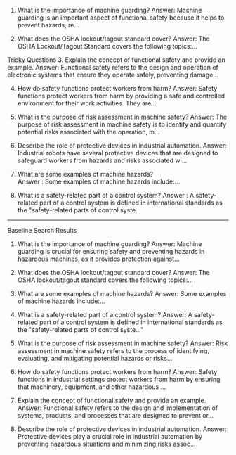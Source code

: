 1. What is the importance of machine guarding?
Answer: Machine guarding is an important aspect of functional safety because it helps to prevent hazards, re...

2. What does the OSHA lockout/tagout standard cover?
Answer: The OSHA Lockout/Tagout Standard covers the following topics:...

Tricky Questions
3. Explain the concept of functional safety and provide an example.
Answer: Functional safety refers to the design and operation of electronic systems that ensure they operate safely, preventing damage...

4. How do safety functions protect workers from harm?
Answer: Safety functions protect workers from harm by providing a safe and controlled environment for their work activities. They are...

5. What is the purpose of risk assessment in machine safety?
Answer: The purpose of risk assessment in machine safety is to identify and quantify potential risks associated with the operation, m...

6. Describe the role of protective devices in industrial automation.
Answer: Industrial robots have several protective devices that are designed to safeguard workers from hazards and risks associated wi...

7. What are some examples of machine hazards?	
Answer : Some examples of machine hazards include:...

8. What is a safety-related part of a control system?
Answer : A safety-related part of a control system is defined in international standards as the "safety-related parts of control syste...


--------------------------------------------------------------------------------
Baseline Search Results
1. What is the importance of machine guarding?
Answer: Machine guarding is crucial for ensuring safety and preventing hazards in hazardous machines, as it provides protection against...

2. What does the OSHA lockout/tagout standard cover?
Answer: The OSHA lockout/tagout standard covers the following topics:...

3. What are some examples of machine hazards?
Answer: Some examples of machine hazards include:...

4. What is a safety-related part of a control system?
Answer: A safety-related part of a control system is defined in international standards as the "safety-related parts of control syste..."

5. What is the purpose of risk assessment in machine safety?
Answer: Risk assessment in machine safety refers to the process of identifying, evaluating, and mitigating potential hazards or risks...

6. How do safety functions protect workers from harm?
Answer: Safety functions in industrial settings protect workers from harm by ensuring that machinery, equipment, and other hazardous ...

7. Explain the concept of functional safety and provide an example.
Answer: Functional safety refers to the design and implementation of systems, products, and processes that are designed to prevent or...

8. Describe the role of protective devices in industrial automation.
Answer: Protective devices play a crucial role in industrial automation by preventing hazardous situations and minimizing risks assoc...







